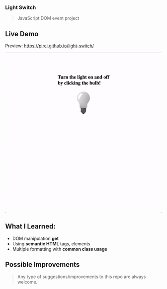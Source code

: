 ### Light Switch
> JavaScript DOM event project

## Live Demo

Preview: https://pirci.github.io/light-switch/

![portfolio-homepage](img/demo.gif)

## What I Learned:

- DOM manipulation **get**
- Using **semantic HTML** tags, elements
- Multiple formatting with **common class usage**

## Possible Improvements

> Any type of suggestions/improvements to this repo are always welcome.
